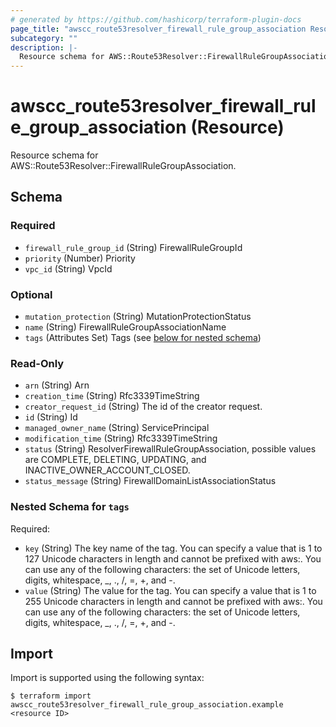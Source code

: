 ```yaml
---
# generated by https://github.com/hashicorp/terraform-plugin-docs
page_title: "awscc_route53resolver_firewall_rule_group_association Resource - terraform-provider-awscc"
subcategory: ""
description: |-
  Resource schema for AWS::Route53Resolver::FirewallRuleGroupAssociation.
---
```


# awscc_route53resolver_firewall_rule_group_association (Resource)

Resource schema for AWS::Route53Resolver::FirewallRuleGroupAssociation.



<!-- schema generated by tfplugindocs -->
## Schema

### Required

- `firewall_rule_group_id` (String) FirewallRuleGroupId
- `priority` (Number) Priority
- `vpc_id` (String) VpcId

### Optional

- `mutation_protection` (String) MutationProtectionStatus
- `name` (String) FirewallRuleGroupAssociationName
- `tags` (Attributes Set) Tags (see [below for nested schema](#nestedatt--tags))

### Read-Only

- `arn` (String) Arn
- `creation_time` (String) Rfc3339TimeString
- `creator_request_id` (String) The id of the creator request.
- `id` (String) Id
- `managed_owner_name` (String) ServicePrincipal
- `modification_time` (String) Rfc3339TimeString
- `status` (String) ResolverFirewallRuleGroupAssociation, possible values are COMPLETE, DELETING, UPDATING, and INACTIVE_OWNER_ACCOUNT_CLOSED.
- `status_message` (String) FirewallDomainListAssociationStatus

<a id="nestedatt--tags"></a>
### Nested Schema for `tags`

Required:

- `key` (String) The key name of the tag. You can specify a value that is 1 to 127 Unicode characters in length and cannot be prefixed with aws:. You can use any of the following characters: the set of Unicode letters, digits, whitespace, _, ., /, =, +, and -.
- `value` (String) The value for the tag. You can specify a value that is 1 to 255 Unicode characters in length and cannot be prefixed with aws:. You can use any of the following characters: the set of Unicode letters, digits, whitespace, _, ., /, =, +, and -.

## Import

Import is supported using the following syntax:

```shell
$ terraform import awscc_route53resolver_firewall_rule_group_association.example <resource ID>
```
